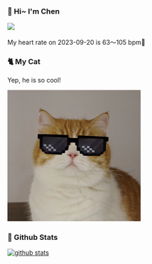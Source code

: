 ### 👋 Hi~ I'm Chen 

![](https://komarev.com/ghpvc/?username=z1cheng&style=flat)

My heart rate on 2023-09-20 is 63～105 bpm💖

### 🐈 My Cat
Yep, he is so cool!

<img src="/images/mycat.jpg" width="300px" />

### 🧐 Github Stats
[![github stats](https://github-readme-stats.vercel.app/api?username=z1cheng&show_icons=true&theme=default)](https://github.com/anuraghazra/github-readme-stats)

